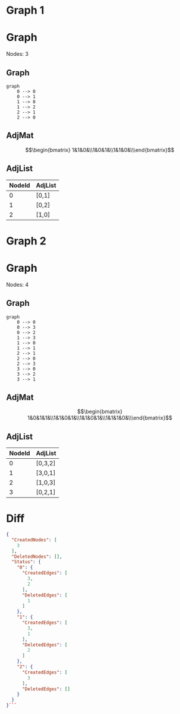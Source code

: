 # Graph 1
# Graph
Nodes: 3
## Graph
```Mermaid
graph
	0 --> 0
	0 --> 1
	1 --> 0
	1 --> 2
	2 --> 1
	2 --> 0
```
## AdjMat
$$\begin{bmatrix} 
1&1&0&\\1&0&1&\\1&1&0&\\\end{bmatrix}$$
## AdjList
|NodeId|AdjList|
|-|-|
|0|[0,1]|
|1|[0,2]|
|2|[1,0]|
# Graph 2
# Graph
Nodes: 4
## Graph
```Mermaid
graph
	0 --> 0
	0 --> 3
	0 --> 2
	1 --> 3
	1 --> 0
	1 --> 1
	2 --> 1
	2 --> 0
	2 --> 3
	3 --> 0
	3 --> 2
	3 --> 1
```
## AdjMat
$$\begin{bmatrix} 
1&0&1&1&\\1&1&0&1&\\1&1&0&1&\\1&1&1&0&\\\end{bmatrix}$$
## AdjList
|NodeId|AdjList|
|-|-|
|0|[0,3,2]|
|1|[3,0,1]|
|2|[1,0,3]|
|3|[0,2,1]|
# Diff
```JSON
{
  "CreatedNodes": [
    3
  ],
  "DeletedNodes": [],
  "Status": {
    "0": {
      "CreatedEdges": [
        3,
        2
      ],
      "DeletedEdges": [
        1
      ]
    },
    "1": {
      "CreatedEdges": [
        3,
        1
      ],
      "DeletedEdges": [
        2
      ]
    },
    "2": {
      "CreatedEdges": [
        3
      ],
      "DeletedEdges": []
    }
  }
}```